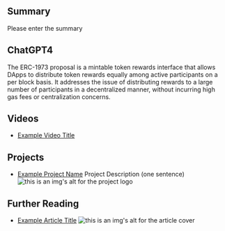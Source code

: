 ## Summary

Please enter the summary

## ChatGPT4

The ERC-1973 proposal is a mintable token rewards interface that allows DApps to distribute token rewards equally among active participants on a per block basis. It addresses the issue of distributing rewards to a large number of participants in a decentralized manner, without incurring high gas fees or centralization concerns.

## Videos

- [Example Video Title](https://www.youtube.com/watch?v=TDGq4aeevgY)

## Projects

- [Example Project Name](https://xxxx.xxx/xxxxx) Project Description (one sentence) ![this is an img's alt for the project logo](https://xxxx.xxx/project-logo.xxx)

## Further Reading

- [Example Article Title](https://xxxx.xxx/xxxxx) ![this is an img's alt for the article cover](https://xxxx.xxx/article-cover.xxx)
